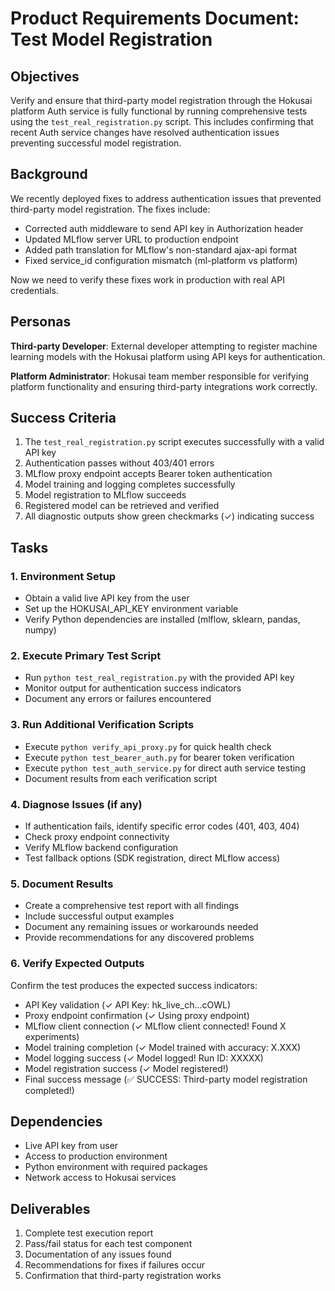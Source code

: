 # Product Requirements Document: Test Model Registration

## Objectives

Verify and ensure that third-party model registration through the Hokusai platform Auth service is fully functional by running comprehensive tests using the `test_real_registration.py` script. This includes confirming that recent Auth service changes have resolved authentication issues preventing successful model registration.

## Background
We recently deployed fixes to address authentication issues that prevented third-party model registration. The fixes include:
- Corrected auth middleware to send API key in Authorization header
- Updated MLflow server URL to production endpoint
- Added path translation for MLflow's non-standard ajax-api format
- Fixed service_id configuration mismatch (ml-platform vs platform)

Now we need to verify these fixes work in production with real API credentials.

## Personas

**Third-party Developer**: External developer attempting to register machine learning models with the Hokusai platform using API keys for authentication.

**Platform Administrator**: Hokusai team member responsible for verifying platform functionality and ensuring third-party integrations work correctly.

## Success Criteria

1. The `test_real_registration.py` script executes successfully with a valid API key
2. Authentication passes without 403/401 errors
3. MLflow proxy endpoint accepts Bearer token authentication
4. Model training and logging completes successfully
5. Model registration to MLflow succeeds
6. Registered model can be retrieved and verified
7. All diagnostic outputs show green checkmarks (✓) indicating success

## Tasks

### 1. Environment Setup
- Obtain a valid live API key from the user
- Set up the HOKUSAI_API_KEY environment variable
- Verify Python dependencies are installed (mlflow, sklearn, pandas, numpy)

### 2. Execute Primary Test Script
- Run `python test_real_registration.py` with the provided API key
- Monitor output for authentication success indicators
- Document any errors or failures encountered

### 3. Run Additional Verification Scripts
- Execute `python verify_api_proxy.py` for quick health check
- Execute `python test_bearer_auth.py` for bearer token verification
- Execute `python test_auth_service.py` for direct auth service testing
- Document results from each verification script

### 4. Diagnose Issues (if any)
- If authentication fails, identify specific error codes (401, 403, 404)
- Check proxy endpoint connectivity
- Verify MLflow backend configuration
- Test fallback options (SDK registration, direct MLflow access)

### 5. Document Results
- Create a comprehensive test report with all findings
- Include successful output examples
- Document any remaining issues or workarounds needed
- Provide recommendations for any discovered problems

### 6. Verify Expected Outputs
Confirm the test produces the expected success indicators:
- API Key validation (✓ API Key: hk_live_ch...cOWL)
- Proxy endpoint confirmation (✓ Using proxy endpoint)
- MLflow client connection (✓ MLflow client connected! Found X experiments)
- Model training completion (✓ Model trained with accuracy: X.XXX)
- Model logging success (✓ Model logged! Run ID: XXXXX)
- Model registration success (✓ Model registered!)
- Final success message (✅ SUCCESS: Third-party model registration completed!)

## Dependencies
- Live API key from user
- Access to production environment
- Python environment with required packages
- Network access to Hokusai services

## Deliverables
1. Complete test execution report
2. Pass/fail status for each test component
3. Documentation of any issues found
4. Recommendations for fixes if failures occur
5. Confirmation that third-party registration works